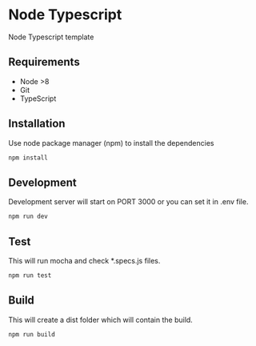 # Node Typescript
Node Typescript template

## Requirements

* Node >8
* Git
* TypeScript

## Installation

Use node package manager (npm) to install the dependencies
```bash
npm install
```

## Development
Development server will start on PORT 3000 or you can set it in .env file.
```bash
npm run dev
```

## Test
This will run mocha and check *.specs.js files.
```bash
npm run test
```

## Build

This will create a dist folder which will contain the build.
```bash
npm run build
```